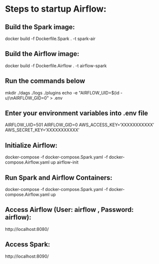 # Steps to startup Airflow: 


## Build the Spark image: 
docker build -f Dockerfile.Spark . -t spark-air

## Build the Airflow image: 
docker build -f Dockerfile.Airflow . -t airflow-spark

## Run the commands below
mkdir ./dags ./logs ./plugins
echo -e "AIRFLOW_UID=$(id -u)\nAIRFLOW_GID=0" > .env

## Enter your environment variables into .env file
AIRFLOW_UID=501
AIRFLOW_GID=0
AWS_ACCESS_KEY=‘XXXXXXXXXXX’
AWS_SECRET_KEY=‘XXXXXXXXXXX’

## Initialize Airflow: 
docker-compose -f docker-compose.Spark.yaml -f docker-compose.Airflow.yaml up airflow-init

## Run Spark and Airflow Containers:

docker-compose -f docker-compose.Spark.yaml -f docker-compose.Airflow.yaml up

## Access Airflow (User: airflow , Password: airflow):

http://localhost:8080/ 

## Access Spark:

http://localhost:8090/   
